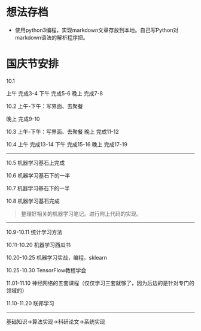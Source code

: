 # 想法存档

* 使用python3编程，实现markdown文章存放到本地。自己写Python对markdown语法的解析程序把。

# 国庆节安排

10.1

上午 完成3-4
下午 完成5-6
晚上 完成7-8


10.2
上午-下午：写界面、去聚餐

晚上 完成9-10

10.3
上午-下午：写界面、去聚餐
晚上 完成11-12

10.4
上午 完成13-14
下午 完成15-16
晚上 完成17-19

-----------------
10.5 机器学习基石上完成

10.6 机器学习基石下的一半

10.7 机器学习基石下的一半

10.8 机器学习基石完成

> 整理好相关的机器学习笔记。进行附上代码的实现。
--------------------

10.9-10.11 统计学习方法

10.11-10.20 机器学习西瓜书

10.20-10.25 机器学习实战，编程。sklearn

10.25-10.30 TensorFlow教程学会

11.01-11.10 神经网络的五套课程（仅仅学习三套就够了，因为后边的是针对专门的领域的）

11.10-11.20 联邦学习

-----------------------------------

基础知识->算法实现->科研论文->系统实现


